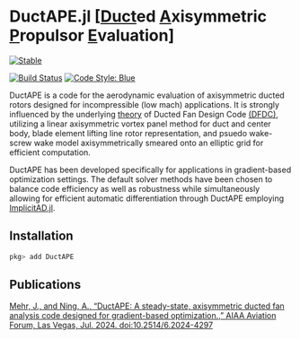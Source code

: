 # DuctAPE.jl [[Duct](#)ed [A](#)xisymmetric [P](#)ropulsor [E](#)valuation]

 [![Stable](https://img.shields.io/badge/docs-stable-blue.svg)](https://flow.byu.edu/DuctAPE.jl/stable)
<!--[![Dev](https://img.shields.io/badge/docs-dev-blue.svg)](https://flow.byu.edu/DuctAPE.jl/dev)-->
[![Build Status](https://github.com/byuflowlab/DuctAPE.jl/actions/workflows/CI.yml/badge.svg?branch=main)](https://github.com/byuflowlab/DuctAPE.jl/actions/workflows/CI.yml?query=branch%3Amain)
[![Code Style: Blue](https://img.shields.io/badge/code%20style-blue-4495d1.svg)](https://github.com/invenia/BlueStyle)

DuctAPE is a code for the aerodynamic evaluation of axisymmetric ducted rotors designed for incompressible (low mach) applications.
It is strongly influenced by the underlying [theory](https://web.mit.edu/drela/Public/web/dfdc/DFDCtheory12-31.pdf) of Ducted Fan Design Code [(DFDC)](https://web.mit.edu/drela/Public/web/dfdc/), utilizing a linear axisymmetric vortex panel method for duct and center body, blade element lifting line rotor representation, and psuedo wake-screw wake model axisymmetrically smeared onto an elliptic grid for efficient computation.

DuctAPE has been developed specifically for applications in gradient-based optimization settings. <!-- add citations later -->
The default solver methods have been chosen to balance code efficiency as well as robustness while simultaneously allowing for efficient automatic differentiation through DuctAPE employing [ImplicitAD.jl](https://flow.byu.edu/ImplicitAD.jl/dev/).


## Installation

```julia
pkg> add DuctAPE
```

## Publications

[Mehr, J., and Ning, A., “DuctAPE: A steady-state, axisymmetric ducted fan analysis code designed for gradient-based optimization.,” AIAA Aviation Forum, Las Vegas, Jul. 2024. doi:10.2514/6.2024-4297](https://scholarsarchive.byu.edu/facpub/7214/)

